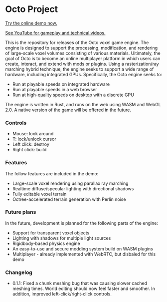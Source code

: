 # Octo Project

[Try the online demo now.](https://douglasdwyer.github.io/octo-release/)

[See YouTube for gameplay and technical videos.](https://www.youtube.com/channel/UCjVn35Ubo5c2wagQ6bgVT1Q)

This is the repository for releases of the Octo voxel game engine. The engine is designed to support the processing, modification, and rendering of large-scale voxel volumes consisting of various materials. Ultimately, the goal of Octo is to become an online multiplayer platform in which users can create, interact, and extend with mods or plugins. Using a rasterization/ray marching hybrid technique, the engine seeks to support a wide range of hardware, including integrated GPUs. Specifically, the Octo engine seeks to:

- Run at playable speeds on integrated hardware
- Run at playable speeds in a web browser
- Run at high-quality speeds on desktop with a discrete GPU

The engine is written in Rust, and runs on the web using WASM and WebGL 2.0. A native version of the game will be offered in the future.

### Controls

- Mouse: look around
- T: lock/unlock cursor
- Left click: destroy
- Right click: build

### Features

The follow features are included in the demo:

- Large-scale voxel rendering using parallax ray marching
- Realtime diffuse/specular lighting with directional shadows
- Fully editable voxel terrain
- Octree-accelerated terrain generation with Perlin noise

### Future plans

In the future, development is planned for the following parts of the engine:

- Support for transparent voxel objects
- Lighting with shadows for multiple light sources
- Rigidbody-based physics engine
- An easy-to-use and secure modding system build on WASM plugins
- Multiplayer - already implemented with WebRTC, but disbaled for this demo

### Changelog

- 0.1.1: Fixed a chunk meshing bug that was causing slower cached meshing times. World editing should now feel faster and smoother. In addition, improved left-click/right-click controls.